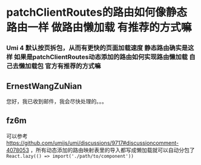 # patchClientRoutes的路由如何像静态路由一样 做路由懒加载 有推荐的方式嘛

### Umi 4 默认按页拆包，从而有更快的页面加载速度 静态路由确实是这样 如果是patchClientRoutes动态添加的路由如何实现路由懒加载 自己去懒加载包 官方有推荐的方式嘛

## ErnestWangZuNian

您好，我已收到邮件，我会尽快处理的。。。

## fz6m

可以参考 https://github.com/umijs/umi/discussions/9717#discussioncomment-4078053 ，所有动态添加的路由映射表里的导入都写成懒加载就可以自动分包了 `React.lazy(() => import('./path/to/component'))`
